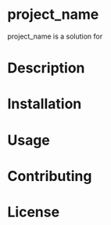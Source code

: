 # project_name
project_name is a solution for
# Description
# Installation
# Usage
# Contributing
# License